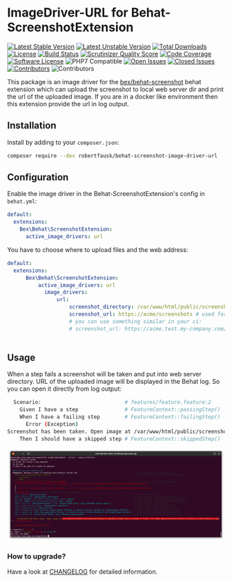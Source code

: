# ImageDriver-URL for Behat-ScreenshotExtension

[![Latest Stable Version](https://poser.pugx.org/robertfausk/mink-panther-driver/v/stable.svg)](https://packagist.org/packages/robertfausk/behat-screenshot-image-driver-url)
[![Latest Unstable Version](https://poser.pugx.org/robertfausk/behat-screenshot-image-driver-url/v/unstable.svg)](https://packagist.org/packages/robertfausk/behat-screenshot-image-driver-url)
[![Total Downloads](https://poser.pugx.org/robertfausk/behat-screenshot-image-driver-url/downloads.svg)](https://packagist.org/packages/robertfausk/behat-screenshot-image-driver-url)
[![License](https://poser.pugx.org/robertfausk/behat-screenshot-image-driver-url/license.svg)](https://packagist.org/packages/robertfausk/behat-screenshot-image-driver-url)
[![Build Status](https://travis-ci.org/robertfausk/behat-screenshot-image-driver-url.svg?branch=master)](https://travis-ci.org/robertfausk/behat-screenshot-image-driver-url)
[![Scrutinizer Quality Score](https://scrutinizer-ci.com/g/robertfausk/behat-screenshot-image-driver-url/badges/quality-score.png?b=master)](https://scrutinizer-ci.com/g/robertfausk/behat-screenshot-image-driver-url/)
[![Code Coverage](https://scrutinizer-ci.com/g/robertfausk/behat-screenshot-image-driver-url/badges/coverage.png?b=master)](https://scrutinizer-ci.com/g/robertfausk/behat-screenshot-image-driver-url/)
[![Software License](https://img.shields.io/badge/license-MIT-brightgreen.svg?style=flat-square)](LICENSE)
![PHP7 Compatible](https://img.shields.io/travis/php-v/robertfausk/behat-screenshot-image-driver-url/master?style=flat-square)
[![Open Issues](https://img.shields.io/github/issues-raw/robertfausk/behat-screenshot-image-driver-url?style=flat-square)](https://github.com/robertfausk/behat-screenshot-image-driver-url/issues)
[![Closed Issues](https://img.shields.io/github/issues-closed-raw/robertfausk/behat-screenshot-image-driver-url?style=flat-square)](https://github.com/robertfausk/behat-screenshot-image-driver-url/issues?q=is%3Aissue+is%3Aclosed)
[![Contributors](https://img.shields.io/github/contributors/robertfausk/behat-screenshot-image-driver-url?style=flat-square)](https://github.com/robertfausk/behat-screenshot-image-driver-url/graphs/contributors)
![Contributors](https://img.shields.io/maintenance/yes/2020?style=flat-square)


This package is an image driver for the [bex/behat-screenshot](https://github.com/elvetemedve/behat-screenshot) behat extension which can upload the screenshot to local web server dir and print the url of the uploaded image.
If you are in a docker like environment then this extension provide the url in log output. 

## Installation


Install by adding to your `composer.json`:

```bash
composer require --dev robertfausk/behat-screenshot-image-driver-url
```

## Configuration

Enable the image driver in the Behat-ScreenshotExtension's config in `behat.yml`:

```yml
default:
  extensions:
    Bex\Behat\ScreenshotExtension:
      active_image_drivers: url
```

You have to choose where to upload files and the web address:

```yml
default:
  extensions:
      Bex\Behat\ScreenshotExtension:
          active_image_drivers: url
            image_drivers:
                url:
                    screenshot_directory: /var/www/html/public/screenshots # your local web server dir where the image gets saved
                    screenshot_url: https://acme/screenshots # used for craetion of web url; could also be something like https://localhost:9000/screenshots
                    # you can use something similar in your ci:
                    # screenshot_url: https://acme.test.my-company.com/screenshots
                    
```

## Usage

When a step fails a screenshot will be taken and put into web server directory. URL of the uploaded image will be displayed in the Behat log.
So you can open it directly from log output:

```bash
  Scenario:                           # features/feature.feature:2
    Given I have a step               # FeatureContext::passingStep()
    When I have a failing step        # FeatureContext::failingStep()
      Error (Exception)
Screenshot has been taken. Open image at /var/www/html/public/screenshots/IMAGE_LINK.png or https://acme/screenshots/IMAGE_LINK.png
    Then I should have a skipped step # FeatureContext::skippedStep()
```

![console output example of behat screenshot image driver url](doc/images/console_output.png)


### How to upgrade?

Have a look at [CHANGELOG](CHANGELOG.md) for detailed information.


